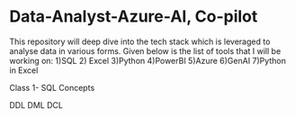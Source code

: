 # Data-Analyst-Azure-AI, Co-pilot

This repository will deep dive into the tech stack which is leveraged to analyse data in various forms. Given below is the list of tools that I will be working on:
1)SQL
2) Excel
3)Python
4)PowerBI
5)Azure
6)GenAI
7)Python in Excel


Class 1- SQL Concepts

DDL
DML
DCL
